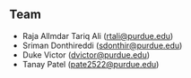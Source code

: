 ## Team
- Raja Allmdar Tariq Ali (rtali@purdue.edu)
- Sriman Donthireddi (sdonthir@purdue.edu)
- Duke Victor (dvictor@purdue.edu)
- Tanay Patel (pate2522@purdue.edu)
